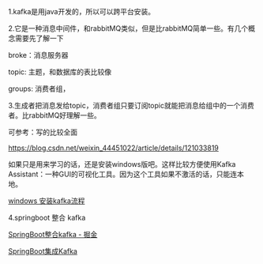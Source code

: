 1.kafka是用java开发的，所以可以跨平台安装。

2.它是一种消息中间件，和rabbitMQ类似，但是比rabbitMQ简单一些。有几个概念需要先了解一下

broke：消息服务器

topic: 主题，和数据库的表比较像

groups: 消费者组，

3.生成者把消息发给topic，消费者组只要订阅topic就能把消息给组中的一个消费者。比rabbitMQ好理解一些。

可参考：写的比较全面

https://blog.csdn.net/weixin_44451022/article/details/121033819

如果只是用来学习的话，还是安装windows版吧。这样比较方便使用Kafka Assistant：一种GUI的可视化工具。因为这个工具如果不激活的话，只能连本地。

[windows 安装kafka流程](https://blog.csdn.net/weixin_44623450/article/details/126481448)

4.springboot 整合 kafka

[SpringBoot整合kafka - 掘金](https://juejin.cn/post/7028149679976251422)

[SpringBoot集成Kafka](https://www.jianshu.com/p/fac095b49cc1)